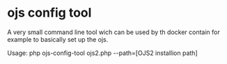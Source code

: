 # ojs config tool
A very small command line tool wich can be used by th docker contain for example to basically set up the ojs.

Usage:
php ojs-config-tool ojs2.php --path=[OJS2 installion path]